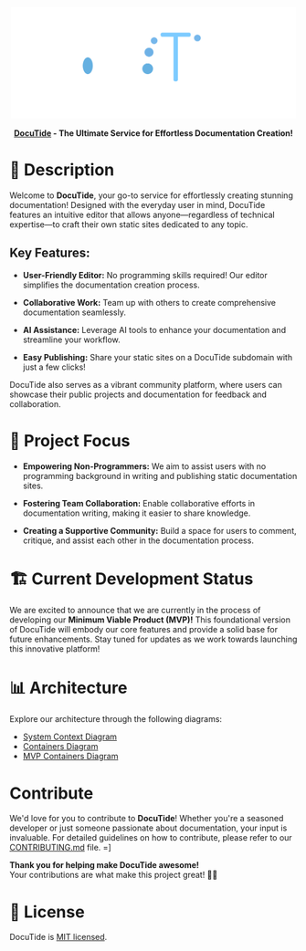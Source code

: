 <p align="center">
  <a href="https://github.com/neojelll/DocuTide" target="blank">
	  <img src="assets/logo.svg" width="500" alt="DocuTide logo" />
	</a>
</p>

<p align="center"> 
  <b>
	  <a href="https://github.com/neojelll/DocuTide" target="_blank">DocuTide</a> - The Ultimate Service for Effortless Documentation Creation!
	</b> 
</p>

# 🌟 Description

Welcome to **DocuTide**, your go-to service for effortlessly creating stunning documentation! Designed with the everyday user in mind, DocuTide features an intuitive editor that allows anyone—regardless of technical expertise—to craft their own static sites dedicated to any topic.

## Key Features:

- **User-Friendly Editor:** No programming skills required! Our editor simplifies the documentation creation process.

- **Collaborative Work:** Team up with others to create comprehensive documentation seamlessly.

- **AI Assistance:** Leverage AI tools to enhance your documentation and streamline your workflow.

- **Easy Publishing:** Share your static sites on a DocuTide subdomain with just a few clicks!

DocuTide also serves as a vibrant community platform, where users can showcase their public projects and documentation for feedback and collaboration.

# 🚀 Project Focus

- **Empowering Non-Programmers:** We aim to assist users with no programming background in writing and publishing static documentation sites.

- **Fostering Team Collaboration:** Enable collaborative efforts in documentation writing, making it easier to share knowledge.

- **Creating a Supportive Community:** Build a space for users to comment, critique, and assist each other in the documentation process.

# 🏗️ Current Development Status

We are excited to announce that we are currently in the process of developing our **Minimum Viable Product (MVP)!** This foundational version of DocuTide will embody our core features and provide a solid base for future enhancements. Stay tuned for updates as we work towards launching this innovative platform!

# 📊 Architecture

Explore our architecture through the following diagrams:

- [System Context Diagram](architecture/diagrams/system-context-diagram.png)
- [Containers Diagram](architecture/diagrams/containers-diagram.png)
- [MVP Containers Diagram](architecture/diagrams/mvp-diagram.png)

# Contribute

We'd love for you to contribute to **DocuTide**! Whether you're a seasoned developer or just someone passionate about documentation, your input is invaluable. For detailed guidelines on how to contribute, please refer to our [CONTRIBUTING.md](https://github.com/neojelll/DocuTide/blob/main/CONTRIBUTING.md) file. =]

**Thank you for helping make DocuTide awesome!**  
Your contributions are what make this project great! 💪🔥

# 📜 License

DocuTide is [MIT licensed](LICENSE).
